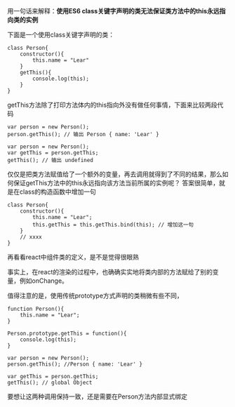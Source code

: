 用一句话来解释：**使用ES6 class关键字声明的类无法保证类方法中的this永远指向类的实例**

下面是一个使用class关键字声明的类：
```
class Person{
    constructor(){
        this.name = "Lear"
    }
    getThis(){
        console.log(this);
    }
}

```

getThis方法除了打印方法体内的this指向外没有做任何事情，下面来比较两段代码

```
var person = new Person();
person.getThis(); // 输出 Person { name: 'Lear' }
```

```
var person = new Person();
var getThis = person.getThis;
getThis(); // 输出 undefined
```
仅仅是把类方法赋值给了一个额外的变量，再去调用就得到了不同的结果，那么如何保证getThis方法中的this永远指向该方法当前所属的实例呢？
答案很简单，就是在class的构造函数中增加一句

```
class Person{
    constructor(){
        this.name = "Lear";
        this.getThis = this.getThis.bind(this); // 增加这一句
    }
    // xxxx
}
```

再看看react中组件类的定义，是不是觉得很眼熟

事实上，在react的渲染的过程中，也确确实实地将类内部的方法赋给了别的变量，例如onChange。

值得注意的是，使用传统prototype方式声明的类稍微有些不同，

```
function Person(){
    this.name = "Lear";
}

Person.prototype.getThis = function(){
    console.log(this);
}

var person = new Person();
person.getThis(); //Person { name: 'Lear' }

var getThis = person.getThis;
getThis(); // global Object

```
要想让这两种调用保持一致，还是需要在Person方法内部显式绑定


